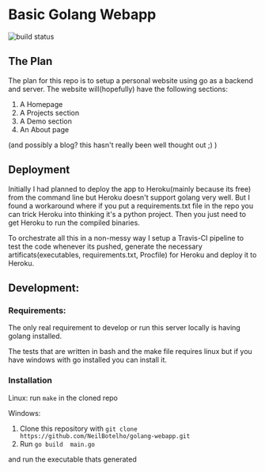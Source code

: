 # Basic Golang Webapp
![build status](https://api.travis-ci.com/NeilBotelho/golang-webapp.svg?branch=master)
## The Plan
The plan for this repo is to setup a personal website using go as a backend and server. The website will(hopefully) have the following sections:
1. A Homepage
2. A Projects section
3. A Demo section
4. An About page

(and possibly a blog? this hasn't really been well thought out ;) )

## Deployment
Initially I had planned to deploy the app to Heroku(mainly because its free) from the command line but Heroku doesn't support golang very well. But I found a workaround where if you put a requirements.txt file in the repo you can trick Heroku into thinking it's a python project. Then you just need to get Heroku to run the compiled binaries. 

To orchestrate all this in a non-messy way I setup a Travis-CI pipeline to test the code whenever its pushed, generate the necessary artificats(executables, requirements.txt, Procfile) for Heroku and deploy it to Heroku.

## Development:

### Requirements:
The only real requirement to develop or run this server locally is having golang installed.

The tests that are written in bash and the make file requires linux but if you have windows with go installed you can install it.

### Installation
Linux:
run  ```make``` in the cloned repo

Windows:
1. Clone this repository with 
```git clone https://github.com/NeilBotelho/golang-webapp.git```
2. Run
```go build  main.go```

and run the executable thats generated





